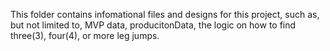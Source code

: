 This folder contains infomational files and designs for this project, such as, but not limited to, MVP data, producitonData, the logic on how to find three(3), four(4), or more leg jumps.
